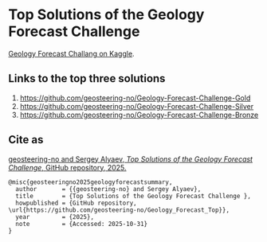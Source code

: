 # Top Solutions of the Geology Forecast Challenge 

[Geology Forecast Challang on Kaggle](https://www.kaggle.com/competitions/geology-forecast-challenge-open).

## Links to the top three solutions
1. https://github.com/geosteering-no/Geology-Forecast-Challenge-Gold
2. https://github.com/geosteering-no/Geology-Forecast-Challenge-Silver
3. https://github.com/geosteering-no/Geology-Forecast-Challenge-Bronze

## Cite as

[geosteering-no and Sergey Alyaev, *Top Solutions of the Geology Forecast Challenge*, GitHub repository, 2025.](https://github.com/geosteering-no/Geology_Forecast_Top)
```
@misc{geosteeringno2025geologyforecastsummary,
  author       = {{geosteering-no} and Sergey Alyaev},
  title        = {Top Solutions of the Geology Forecast Challenge },
  howpublished = {GitHub repository, \url{https://github.com/geosteering-no/Geology_Forecast_Top}},
  year         = {2025},
  note         = {Accessed: 2025-10-31}
}
```

